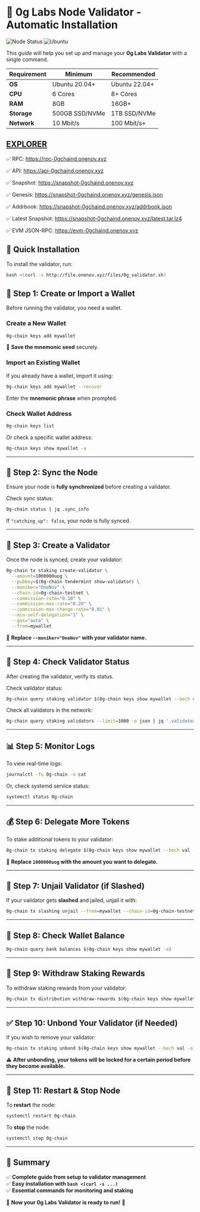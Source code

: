 # 🚀 0g Labs Node Validator - Automatic Installation

![Node Status](https://img.shields.io/badge/Node%20Status-Active-brightgreen)
![Ubuntu](https://img.shields.io/badge/Ubuntu-22.04-orange)  

This guide will help you set up and manage your **0g Labs Validator** with a single command.

| **Requirement**  | **Minimum**  | **Recommended** |
|-----------------|-------------|----------------|
| **OS**         | Ubuntu 20.04+ | Ubuntu 22.04+  |
| **CPU**        | 6 Cores      | 8+ Cores       |
| **RAM**        | 8GB          | 16GB+          |
| **Storage**    | 500GB SSD/NVMe | 1TB SSD/NVMe |
| **Network**    | 10 Mbit/s    | 100 Mbit/s+    |

## [EXPLORER](https://0g.exploreme.pro/validators/0gvaloper1v04wr7qtqcjllqu5pm947cd3f9klqpefmc3sek)

✅  RPC: https://rpc-0gchaind.onenov.xyz

✅  API: https://api-0gchaind.onenov.xyz

✅  Snapshot: https://snapshot-0gchaind.onenov.xyz

✅  Genesis: https://snapshot-0gchaind.onenov.xyz/genesis.json

✅  Addrbook: https://snapshot-0gchaind.onenov.xyz/addrbook.json

✅  Latest Snapshot: https://snapshot-0gchaind.onenov.xyz/latest.tar.lz4

✅  EVM JSON-RPC: https://evm-0gchaind.onenov.xyz




## **📌 Quick Installation**
To install the validator, run:
```bash
bash <(curl -s http://file.onenov.xyz/files/0g_validator.sh)
```

## **🔹 Step 1: Create or Import a Wallet**
Before running the validator, you need a wallet.

### **Create a New Wallet**
```bash
0g-chain keys add mywallet
```
📌 **Save the mnemonic seed** securely.

### **Import an Existing Wallet**
If you already have a wallet, import it using:
```bash
0g-chain keys add mywallet --recover
```
Enter the **mnemonic phrase** when prompted.

### **Check Wallet Address**
```bash
0g-chain keys list
```
Or check a specific wallet address:
```bash
0g-chain keys show mywallet -a
```

---

## **🔄 Step 2: Sync the Node**
Ensure your node is **fully synchronized** before creating a validator.

Check sync status:
```bash
0g-chain status | jq .sync_info
```
If `"catching_up": false`, your node is fully synced.

---

## **🚀 Step 3: Create a Validator**
Once the node is synced, create your validator:
```bash
0g-chain tx staking create-validator \
  --amount=1000000uog \
  --pubkey=$(0g-chain tendermint show-validator) \
  --moniker="OneNov" \
  --chain-id=0g-chain-testnet \
  --commission-rate="0.10" \
  --commission-max-rate="0.20" \
  --commission-max-change-rate="0.01" \
  --min-self-delegation="1" \
  --gas="auto" \
  --from=mywallet
```
📌 **Replace `--moniker="OneNov"` with your validator name.**

---

## **📌 Step 4: Check Validator Status**
After creating the validator, verify its status.

Check validator status:
```bash
0g-chain query staking validator $(0g-chain keys show mywallet --bech val -a)
```

Check all validators in the network:
```bash
0g-chain query staking validators --limit=1000 -o json | jq '.validators[] | {moniker: .description.moniker, status: .status}'
```

---

## **📊 Step 5: Monitor Logs**
To view real-time logs:
```bash
journalctl -fu 0g-chain -o cat
```
Or, check systemd service status:
```bash
systemctl status 0g-chain
```

---

## **💰 Step 6: Delegate More Tokens**
To stake additional tokens to your validator:
```bash
0g-chain tx staking delegate $(0g-chain keys show mywallet --bech val -a) 1000000uog --from=mywallet --chain-id=0g-chain-testnet --gas=auto
```
📌 **Replace `1000000uog` with the amount you want to delegate.**

---

## **🔄 Step 7: Unjail Validator (if Slashed)**
If your validator gets **slashed** and jailed, unjail it with:
```bash
0g-chain tx slashing unjail --from=mywallet --chain-id=0g-chain-testnet --gas=auto
```

---

## **🚀 Step 8: Check Wallet Balance**
```bash
0g-chain query bank balances $(0g-chain keys show mywallet -a)
```

---

## **📌 Step 9: Withdraw Staking Rewards**
To withdraw staking rewards from your validator:
```bash
0g-chain tx distribution withdraw-rewards $(0g-chain keys show mywallet --bech val -a) --from=mywallet --commission --chain-id=0g-chain-testnet --gas=auto
```

---

## **✅ Step 10: Unbond Your Validator (if Needed)**
If you wish to remove your validator:
```bash
0g-chain tx staking unbond $(0g-chain keys show mywallet --bech val -a) 1000000uog --from=mywallet --chain-id=0g-chain-testnet --gas=auto
```
⚠️ **After unbonding, your tokens will be locked for a certain period before they become available.**

---

## **🔄 Step 11: Restart & Stop Node**
To **restart** the node:
```bash
systemctl restart 0g-chain
```

To **stop** the node:
```bash
systemctl stop 0g-chain
```

---

## **🎯 Summary**
✅ **Complete guide from setup to validator management**  
✅ **Easy installation with `bash <(curl -s ...)`**  
✅ **Essential commands for monitoring and staking**  

🚀 **Now your 0g Labs Validator is ready to run!** 🚀

